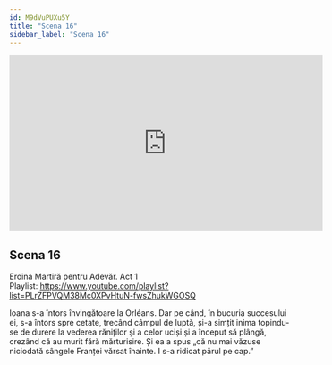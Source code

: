 ```yaml
---
id: M9dVuPUXu5Y
title: "Scena 16"
sidebar_label: "Scena 16"
---
```


<div class="video-float-container">
  <iframe
    width="560"
    height="315"
    src="https://www.youtube.com/embed/M9dVuPUXu5Y"
    title="YouTube video player"
    frameborder="0"
    allow="accelerometer; autoplay; clipboard-write; encrypted-media; gyroscope; picture-in-picture; web-share"
    referrerpolicy="strict-origin-when-cross-origin"
    allowfullscreen
  ></iframe>
</div>

## Scena 16

Eroina Martiră pentru Adevăr. Act 1   
Playlist: https://www.youtube.com/playlist?list=PLrZFPVQM38Mc0XPvHtuN-fwsZhukWGOSQ 

Ioana s-a întors învingătoare la Orléans. Dar pe când, în bucuria succesului ei, s-a întors spre cetate, trecând câmpul de luptă, și-a simțit inima topindu-se de durere la vederea răniților și a celor uciși și a început să plângă, crezând că au murit fără mărturisire. Și ea a spus „că nu mai văzuse niciodată sângele Franței vărsat înainte. I s-a ridicat părul pe cap.”
